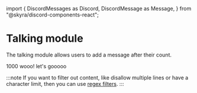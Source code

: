 import {
  DiscordMessages as Discord,
  DiscordMessage as Message,
} from "@skyra/discord-components-react";

# Talking module

The talking module allows users to add a message after their count.

<Discord>
  <Message profile="promise">1000 wooo! let's gooooo</Message>
</Discord>

<br/>

:::note
If you want to filter out content, like disallow multiple lines or have a character limit, then you can use [regex filters](../03-regex-filters.md).
:::

